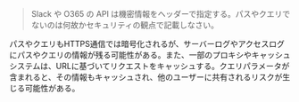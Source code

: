 > Slack や O365 の API は機密情報をヘッダーで指定する。パスやクエリでないのは何故かセキュリティの観点で記載しなさい。

パスやクエリもHTTPS通信では暗号化されるが、サーバーログやアクセスログにパスやクエリの情報が残る可能性がある。また、一部のプロキシやキャッシュシステムは、URLに基づいてリクエストをキャッシュする。クエリパラメータが含まれると、その情報もキャッシュされ、他のユーザーに共有されるリスクが生じる可能性がある。
